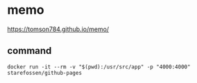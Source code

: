 # memo

https://tomson784.github.io/memo/

## command

```
docker run -it --rm -v "$(pwd):/usr/src/app" -p "4000:4000" starefossen/github-pages                                    
```